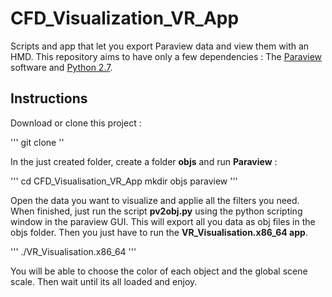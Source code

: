# CFD_Visualization_VR_App
Scripts and app that let you export Paraview data and view them with an HMD.
This repository aims to have only a few dependencies : The [Paraview](https://www.paraview.org/) software and [Python 2.7](https://www.python.org/).

## Instructions

Download or clone this project :

'''
git clone 
''

In the just created folder, create a folder **objs** and run **Paraview** :

'''
cd CFD_Visualisation_VR_App
mkdir objs
paraview
'''

Open the data you want to visualize and applie all the filters you need. When finished, just run the script **pv2obj.py** using the python scripting window in the paraview GUI.
This will export all you data as obj files in the objs folder.
Then you just have to run the **VR_Visualisation.x86_64 app**.

'''
./VR_Visualisation.x86_64
'''

You will be able to choose the color of each object and the global scene scale. Then wait until its all loaded and enjoy.
